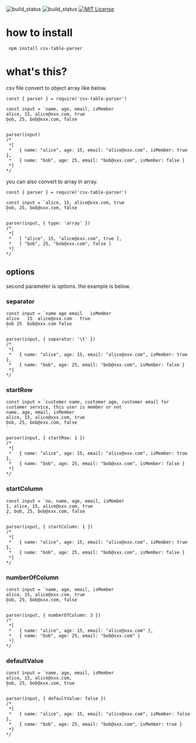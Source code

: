 ![build_status](https://travis-ci.org/rchaser53/csv-table-parser.svg?branch=master)
![build_status](https://ci.appveyor.com/api/projects/status/github/rchaser53/csv-table-parser?branch=master&svg=true)
[![MIT License](http://img.shields.io/badge/license-MIT-blue.svg?style=flat)](LICENSE)



# how to install

```
 npm install csv-table-parser
```

# what's this?

csv file convert to object array like below.

```
const { parser } = require('csv-table-parser')

const input = `name, age, email, isMember
alice, 15, alice@xxx.com, true
bob, 25, bob@xxx.com, false
`

parser(input)
/*
 *[
 *   { name: "alice", age: 15, email: "alice@xxx.com", isMember: true },
 *   { name: "bob", age: 25, email: "bob@xxx.com", isMember: false }
 *]
*/
```

you can also convert to array in array.

```
const { parser } = require('csv-table-parser')

const input = `alice, 15, alice@xxx.com, true
bob, 25, bob@xxx.com, false
`

parser(input, { type: 'array' })
/*
 *[
 *   [ "alice", 15, "alice@xxx.com", true ],
 *   [ "bob", 25, "bob@xxx.com", false ]
 *]
*/
```

## options

second parameter is options. the example is below.

### separator

```
const input = `name	age	email	isMember
alice	15	alice@xxx.com	true
bob	25	bob@xxx.com	false
`

parser(input, { separator: '\t' })
/*
 *[
 *   { name: "alice", age: 15, email: "alice@xxx.com", isMember: true },
 *   { name: "bob", age: 25, email: "bob@xxx.com", isMember: false }
 *]
*/
```

### startRow

```
const input = `customer name, customer age, customer email for customer service, this user is member or not
name, age, email, isMember
alice, 15, alice@xxx.com, true
bob, 25, bob@xxx.com, false
`

parser(input, { startRow: 1 })
/*
 *[
 *   { name: "alice", age: 15, email: "alice@xxx.com", isMember: true },
 *   { name: "bob", age: 25, email: "bob@xxx.com", isMember: false }
 *]
*/
```

### startColumn

```
const input = `no, name, age, email, isMember
1, alice, 15, alice@xxx.com, true
2, bob, 25, bob@xxx.com, false
`

parser(input, { startColumn: 1 })
/*
 *[
 *   { name: "alice", age: 15, email: "alice@xxx.com", isMember: true },
 *   { name: "bob", age: 25, email: "bob@xxx.com", isMember: false }
 *]
*/
```

### numberOfColumn

```
const input = `name, age, email, isMember
alice, 15, alice@xxx.com, true
bob, 25, bob@xxx.com, false
`

parser(input, { numberOfColumn: 3 })
/*
 *[
 *   { name: "alice", age: 15, email: "alice@xxx.com" },
 *   { name: "bob", age: 25, email: "bob@xxx.com" }
 *]
*/
```

### defaultValue

```
const input = `name, age, email, isMember
alice, 15, alice@xxx.com,
bob, 25, bob@xxx.com, true
`

parser(input, { defaultValue: false })
/*
 *[
 *   { name: "alice", age: 15, email: "alice@xxx.com", isMember: false },
 *   { name: "bob", age: 25, email: "bob@xxx.com", isMember: true }
 *]
*/
```